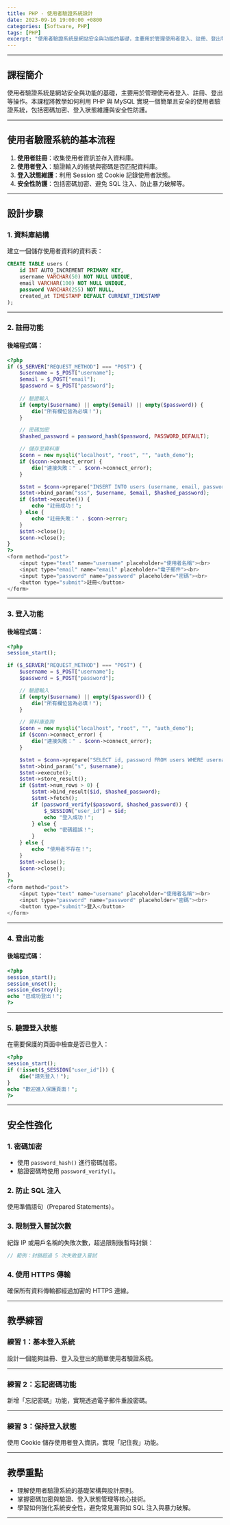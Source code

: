 ```yaml
---
title: PHP - 使用者驗證系統設計 
date: 2023-09-16 19:00:00 +0800
categories: [Software, PHP]
tags: [PHP] 
excerpt: "使用者驗證系統是網站安全與功能的基礎，主要用於管理使用者登入、註冊、登出等操作。本課程將教學如何利用 PHP 與 MySQL 實現一個簡單且安全的使用者驗證系統，包括密碼加密、登入狀態維護與安全性防護。"
---
```


---

## 課程簡介  
使用者驗證系統是網站安全與功能的基礎，主要用於管理使用者登入、註冊、登出等操作。本課程將教學如何利用 PHP 與 MySQL 實現一個簡單且安全的使用者驗證系統，包括密碼加密、登入狀態維護與安全性防護。

---

## 使用者驗證系統的基本流程  
1. **使用者註冊**：收集使用者資訊並存入資料庫。  
2. **使用者登入**：驗證輸入的帳號與密碼是否匹配資料庫。  
3. **登入狀態維護**：利用 Session 或 Cookie 記錄使用者狀態。  
4. **安全性防護**：包括密碼加密、避免 SQL 注入、防止暴力破解等。  

---

## 設計步驟  

### 1. 資料庫結構  
建立一個儲存使用者資料的資料表：  
```sql
CREATE TABLE users (
    id INT AUTO_INCREMENT PRIMARY KEY,
    username VARCHAR(50) NOT NULL UNIQUE,
    email VARCHAR(100) NOT NULL UNIQUE,
    password VARCHAR(255) NOT NULL,
    created_at TIMESTAMP DEFAULT CURRENT_TIMESTAMP
);
```

---

### 2. 註冊功能  
#### 後端程式碼：  
```php
<?php
if ($_SERVER["REQUEST_METHOD"] === "POST") {
    $username = $_POST["username"];
    $email = $_POST["email"];
    $password = $_POST["password"];
    
    // 驗證輸入
    if (empty($username) || empty($email) || empty($password)) {
        die("所有欄位皆為必填！");
    }

    // 密碼加密
    $hashed_password = password_hash($password, PASSWORD_DEFAULT);

    // 儲存至資料庫
    $conn = new mysqli("localhost", "root", "", "auth_demo");
    if ($conn->connect_error) {
        die("連接失敗：" . $conn->connect_error);
    }

    $stmt = $conn->prepare("INSERT INTO users (username, email, password) VALUES (?, ?, ?)");
    $stmt->bind_param("sss", $username, $email, $hashed_password);
    if ($stmt->execute()) {
        echo "註冊成功！";
    } else {
        echo "註冊失敗：" . $conn->error;
    }
    $stmt->close();
    $conn->close();
}
?>
<form method="post">
    <input type="text" name="username" placeholder="使用者名稱"><br>
    <input type="email" name="email" placeholder="電子郵件"><br>
    <input type="password" name="password" placeholder="密碼"><br>
    <button type="submit">註冊</button>
</form>
```

---

### 3. 登入功能  
#### 後端程式碼：  
```php
<?php
session_start();

if ($_SERVER["REQUEST_METHOD"] === "POST") {
    $username = $_POST["username"];
    $password = $_POST["password"];

    // 驗證輸入
    if (empty($username) || empty($password)) {
        die("所有欄位皆為必填！");
    }

    // 資料庫查詢
    $conn = new mysqli("localhost", "root", "", "auth_demo");
    if ($conn->connect_error) {
        die("連接失敗：" . $conn->connect_error);
    }

    $stmt = $conn->prepare("SELECT id, password FROM users WHERE username = ?");
    $stmt->bind_param("s", $username);
    $stmt->execute();
    $stmt->store_result();
    if ($stmt->num_rows > 0) {
        $stmt->bind_result($id, $hashed_password);
        $stmt->fetch();
        if (password_verify($password, $hashed_password)) {
            $_SESSION["user_id"] = $id;
            echo "登入成功！";
        } else {
            echo "密碼錯誤！";
        }
    } else {
        echo "使用者不存在！";
    }
    $stmt->close();
    $conn->close();
}
?>
<form method="post">
    <input type="text" name="username" placeholder="使用者名稱"><br>
    <input type="password" name="password" placeholder="密碼"><br>
    <button type="submit">登入</button>
</form>
```

---

### 4. 登出功能  
#### 後端程式碼：  
```php
<?php
session_start();
session_unset();
session_destroy();
echo "已成功登出！";
?>
```

---

### 5. 驗證登入狀態  
在需要保護的頁面中檢查是否已登入：  
```php
<?php
session_start();
if (!isset($_SESSION["user_id"])) {
    die("請先登入！");
}
echo "歡迎進入保護頁面！";
?>
```

---

## 安全性強化  

### 1. 密碼加密  
- 使用 `password_hash()` 進行密碼加密。  
- 驗證密碼時使用 `password_verify()`。  

### 2. 防止 SQL 注入  
使用準備語句（Prepared Statements）。  

### 3. 限制登入嘗試次數  
紀錄 IP 或用戶名稱的失敗次數，超過限制後暫時封鎖：  
```php
// 範例：封鎖超過 5 次失敗登入嘗試
```

### 4. 使用 HTTPS 傳輸  
確保所有資料傳輸都經過加密的 HTTPS 連線。  

---

## 教學練習  

### 練習 1：基本登入系統  
設計一個能夠註冊、登入及登出的簡單使用者驗證系統。  

---

### 練習 2：忘記密碼功能  
新增「忘記密碼」功能，實現透過電子郵件重設密碼。  

---

### 練習 3：保持登入狀態  
使用 Cookie 儲存使用者登入資訊，實現「記住我」功能。  

---

## 教學重點  
- 理解使用者驗證系統的基礎架構與設計原則。  
- 掌握密碼加密與驗證、登入狀態管理等核心技術。  
- 學習如何強化系統安全性，避免常見漏洞如 SQL 注入與暴力破解。  

---
